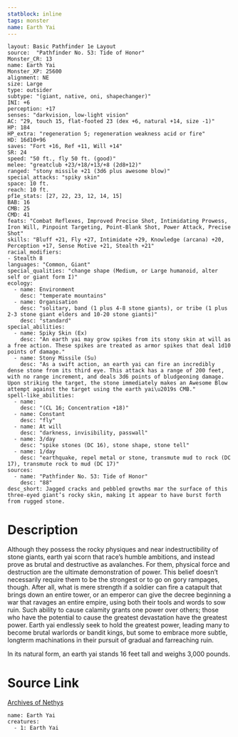 ```yaml
---
statblock: inline
tags: monster
name: Earth Yai
---
```

```statblock
layout: Basic Pathfinder 1e Layout
source:  "Pathfinder No. 53: Tide of Honor"
Monster_CR: 13
name: Earth Yai
Monster_XP: 25600
alignment: NE
size: Large
type: outsider
subtype: "(giant, native, oni, shapechanger)"
INI: +6
perception: +17
senses: "darkvision, low-light vision"
AC: "29, touch 15, flat-footed 23 (dex +6, natural +14, size -1)"
HP: 184
HP_extra: "regeneration 5; regeneration weakness acid or fire"
HD: 16d10+96
saves: "Fort +16, Ref +11, Will +14"
SR: 24
speed: "50 ft., fly 50 ft. (good)"
melee: "greatclub +23/+18/+13/+8 (2d8+12)"
ranged: "stony missile +21 (3d6 plus awesome blow)"
special_attacks: "spiky skin"
space: 10 ft.
reach: 10 ft.
pf1e_stats: [27, 22, 23, 12, 14, 15]
BAB: 16
CMB: 25
CMD: 41
feats: "Combat Reflexes, Improved Precise Shot, Intimidating Prowess, Iron Will, Pinpoint Targeting, Point-Blank Shot, Power Attack, Precise Shot"
skills: "Bluff +21, Fly +27, Intimidate +29, Knowledge (arcana) +20, Perception +17, Sense Motive +21, Stealth +21"
racial_modifiers:
- Stealth 8
languages: "Common, Giant"
special_qualities: "change shape (Medium, or Large humanoid, alter self or giant form I)"
ecology:
  - name: Environment
    desc: "temperate mountains"
  - name: Organisation
    desc: "solitary, band (1 plus 4-8 stone giants), or tribe (1 plus 2-3 stone giant elders and 10-20 stone giants)"
    desc: "standard"
special_abilities:
  - name: Spiky Skin (Ex)
    desc: "An earth yai may grow spikes from its stony skin at will as a free action. These spikes are treated as armor spikes that deal 1d10 points of damage."
  - name: Stony Missile (Su)
    desc: "As a swift action, an earth yai can fire an incredibly dense stone from its third eye. This attack has a range of 200 feet, with no range increment, and deals 3d6 points of bludgeoning damage. Upon striking the target, the stone immediately makes an Awesome Blow attempt against the target using the earth yai\u2019s CMB."
spell-like_abilities:
  - name:
    desc: "(CL 16; Concentration +18)"
  - name: Constant
    desc: "fly"
  - name: At will
    desc: "darkness, invisibility, passwall"
  - name: 3/day
    desc: "spike stones (DC 16), stone shape, stone tell"
  - name: 1/day
    desc: "earthquake, repel metal or stone, transmute mud to rock (DC 17), transmute rock to mud (DC 17)"
sources:
  - name: "Pathfinder No. 53: Tide of Honor"
    desc: "88"
desc_short: Jagged cracks and pebbled growths mar the surface of this three-eyed giant’s rocky skin, making it appear to have burst forth from rugged stone.
```
# Description
Although they possess the rocky physiques and near indestructibility of stone giants, earth yai scorn that race’s humble ambitions, and instead prove as brutal and destructive as avalanches. For them, physical force and destruction are the ultimate demonstration of power. This belief doesn’t necessarily require them to be the strongest or to go on gory rampages, though. After all, what is mere strength if a soldier can fire a catapult that brings down an entire tower, or an emperor can give the decree beginning a war that ravages an entire empire, using both their tools and words to sow ruin. Such ability to cause calamity grants one power over others; those who have the potential to cause the greatest devastation have the greatest power. Earth yai endlessly seek to hold the greatest power, leading many to become brutal warlords or bandit kings, but some to embrace more subtle, longterm machinations in their pursuit of gradual and farreaching ruin.

In its natural form, an earth yai stands 16 feet tall and weighs 3,000 pounds.
# Source Link
[Archives of Nethys](https://aonprd.com/MonsterDisplay.aspx?ItemName=Earth%20Yai)
```encounter-table
name: Earth Yai
creatures:
  - 1: Earth Yai
```
